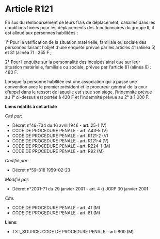 # Article R121

En sus du remboursement de leurs frais de déplacement, calculés dans les conditions fixées pour les déplacements des
fonctionnaires du groupe II, il est alloué aux personnes habilitées :

1° Pour la vérification de la situation matérielle, familiale ou sociale des personnes faisant l'objet d'une enquête prévue
par les articles 41 (alinéa 5) et 81 (alinéa 7) : 255 F ;

2° Pour l'enquête sur la personnalité des inculpés ainsi que sur leur situation matérielle, familiale ou sociale, prévue par
l'article 81 (alinéa 6) : 480 F.

Lorsque la personne habilitée est une association qui a passé une convention avec le premier président et le procureur
général de la cour d'appel dans le ressort de laquelle est situé son siège, l'indemnité prévue au 1° ci-dessus est portée à
420 F et l'indemnité prévue au 2° à 1 000 F.

**Liens relatifs à cet article**

_Cité par_:

  - Décret n°46-734 du 16 avril 1946 - art. 25-1 (V)
  - CODE DE PROCEDURE PENALE - art. A43-5 (V)
  - CODE DE PROCEDURE PENALE - art. R121-2 (V)
  - CODE DE PROCEDURE PENALE - art. R121-4 (V)
  - CODE DE PROCEDURE PENALE - art. R224-1 (M)
  - CODE DE PROCEDURE PENALE - art. R92 (M)

_Codifié par_:

  - Décret n°59-318 1959-02-23

_Modifié par_:

  - Décret n°2001-71 du 29 janvier 2001 - art. 4 () JORF 30 janvier 2001

_Cite_:

  - CODE DE PROCEDURE PENALE - art. 41 (M)
  - CODE DE PROCEDURE PENALE - art. 81 (M)

**Liens**:

  - TXT_SOURCE: CODE DE PROCEDURE PENALE - art. 800 (M)
